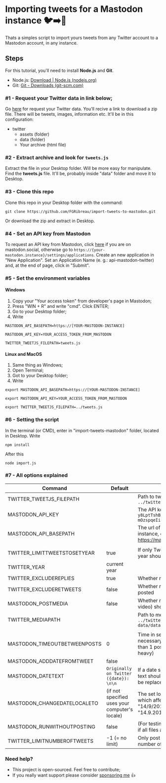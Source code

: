 # Importing tweets for a Mastodon instance :bird::arrow_right::elephant:
Thats a simples script to import yours tweets from any Twitter account to a Mastodon account, in any instance.

## Steps
For this tutorial, you'll need to install **Node.js** and **Git**.
 - Node.js: [Download | Node.js (nodejs.org)](https://nodejs.org/en/download/)
 - Git: [Git - Downloads (git-scm.com)](https://git-scm.com/downloads)
 
### #1 - Request your Twitter data in link below;
Go [here](https://twitter.com/settings/your_twitter_data) for request your Twitter data. You'll recive a link to download a zip file. There will be tweets, images, information etc. It'll be in this configuration:
 - twitter
    - assets (folder)
    - data (folder) 
    - Your archive (html file)

### #2 - Extract archive and look for `tweets.js`
Extract the file in your Desktop folder. Will be more easy for manipulate. Find the **tweets.js** file. It'll be, probably inside "data" folder and move it to Desktop.

### #3 - Clone this repo
Clone this repo in your Desktop folder with the command: 
```
git clone https://github.com/FGRibreau/import-tweets-to-mastodon.git
```
Or download the zip and extract in Desktop.
### #4 - Set an API key from Mastodon
To request an API key from Mastodon, click [here](https://mastodon.cloud/settings/applications) if you are on mastodon.social, otherwise go to `https://{your-mastodon.instance}/settings/applications`. Create an new application in "New Application". Set an Application Name (e. g.: api-mastodon-twitter) and, at the end of page, click in "Submit". 
### #5 - Set the environment variables
#### Windows
1. Copy your "Your access token" from developer's page in Mastodon;
2. Press "WIN + R" and write "cmd". Click ENTER;
3. Go to your Desktop folder;
4. Write 
```
MASTODON_API_BASEPATH=https://[YOUR-MASTODON-INSTANCE] 
```
```
MASTODON_API_KEY=YOUR_ACCESS_TOKEN_FROM_MASTODON
```
```
TWITTER_TWEETJS_FILEPATH=tweets.js
```

#### Linux and MacOS
1. Same thing as Windows;
2. Open Terminal;
3. Got to your Desktop folder;
4. Write
```
export MASTODON_API_BASEPATH=https://[YOUR-MASTODON-INSTANCE] 
```
```
export MASTODON_API_KEY=YOUR_ACCESS_TOKEN_FROM_MASTODON
```
```
export TWITTER_TWEETJS_FILEPATH=../tweets.js
```

### #6 - Setting the script
In the terminal (or CMD), enter in "import-tweets-mastodon" folder, located in Desktop. Write 
```
npm install

```
After this 
```
node import.js

```

### #7 - All options explained
| Command                      | Default                                        | Explanation                                                                                                                                                     |
|------------------------------|------------------------------------------------|-----------------------------------------------------------------------------------------------------------------------------------------------------------------|
| TWITTER_TWEETJS_FILEPATH     |                                                | Path to tweet.js file, e.g. `../twitter-data/data/tweets.js`                                                                                                    |
| MASTODON_API_KEY             |                                                | The API key, looks like ` y8LptTshBDs4LmL3WTZxINgl4gHFPB0-mOzspqeIinM`                                                                                          |
| MASTODON_API_BASEPATH        |                                                | The url of your Mastodon instance, e.g. https://mastodon.social                                                                                                 |
|                              |                                                |                                                                                                                                                                 |
| TWITTER_LIMITTWEETSTOSETYEAR | true                                           | If only Tweets from the specified year should be considered                                                                                                     |
| TWITTER_YEAR                 | current year                                   |                                                                                                                                                                 |
| TWITTER_EXCLUDEREPLIES       | true                                           | Whether replies should be posted                                                                                                                                |
| TWITTER_EXCLUDERETWEETS      | false                                          | Whether retweets should be posted                                                                                                                               |
| MASTODON_POSTMEDIA           | false                                          | Whether media (images and video) should be posted                                                                                                               |
| TWITTER_MEDIAPATH            |                                                | Path to media folder, e.g. ` ../twitter-data/data/tweets_media/`                                                                                                |
|                              |                                                |                                                                                                                                                                 |
| MASTODON_TIMEOUTBETWEENPOSTS | 0                                              | Time in seconds between posts, necessary due to  [rate limit](https://docs.joinmastodon.org/api/rate-limits/#uploading-media) (= less than 1 post/minute when media-heavy) |
| MASTODON_ADDDATEFROMTWEET    | false                                          |                                                                                                                                                                 |
| MASTODON_DATETEXT            | `Originally on Twitter ({date}): \n\n`         | If a date should be added, which text should be added (`{date}` will be replaced by the date)                                                                   |
| MASTODON_CHANGEDATELOCALETO  | (if not specified uses your computer's locale) | The set locale (DE = Germany) which affects the date format, e.g. "14/9/2017" in France or "14.9.2017" in Germany                                               |
| MASTODON_RUNWITHOUTPOSTING   | false                                          | (For testing) You can use to check if all files and data was correct                                                                                            |
| TWITTER_LIMITNUMBEROFTWEETS  | -1 (= no limit)                                | Only post the last (=newest) x number of Tweets                                                                                                                 |

### Need help?

- This project is open-sourced. Feel free to contribute;
- If you really want support please consider [sponsoring me](https://github.com/sponsors/FGRibreau) :+1:
